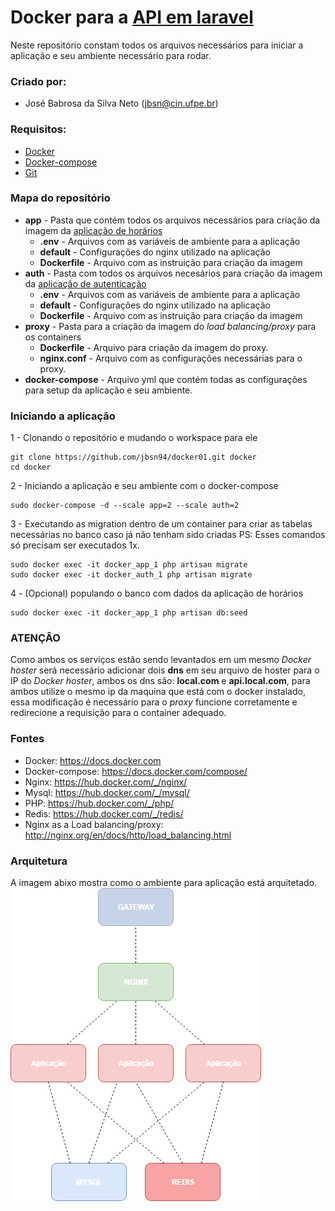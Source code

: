 # Docker para a [API em laravel](https://github.com/jbsn94/laravel-horarioaulas.git)

Neste repositório constam todos os arquivos necessários para iniciar a aplicação e seu ambiente necessário para rodar.

### Criado por:

* José Babrosa da Silva Neto ([jbsn@cin.ufpe.br](mailto:jbsn@cin.ufpe.br))

### Requisitos:
* [Docker](https://docs.docker.com/install/)
* [Docker-compose](https://docs.docker.com/compose/install/#install-compose)
* [Git](https://git-scm.com/book/en/v2/Getting-Started-Installing-Git)

### Mapa do repositório
- **app** - Pasta que contém todos os arquivos necessários para criação da imagem da [aplicação de horários](https://github.com/jbsn94/laravel-horarioaulas.git)
    - **.env** - Arquivos com as variáveis de ambiente para a aplicação
    - **default** - Configurações do nginx utilizado na aplicação
    - **Dockerfile** - Arquivo com as instruição para criação da imagem
- **auth** - Pasta com todos os arquivos necesários para criação da imagem da [aplicação de autenticação](https://github.com/jbsn94/apiauthescolas)
    - **.env** - Arquivos com as variáveis de ambiente para a aplicação
    - **default** - Configurações do nginx utilizado na aplicação
    - **Dockerfile** - Arquivo com as instruição para criação da imagem
- **proxy** - Pasta para a criação da imagem do *load balancing/proxy* para os containers
    - **Dockerfile** - Arquivo para criação da imagem do proxy.
    - **nginx.conf** - Arquivo com as configurações necessárias para o proxy.
- **docker-compose** - Arquivo yml que contém todas as configurações para setup da aplicação e seu ambiente.
### Iniciando a aplicação

1 - Clonando o repositório e mudando o workspace para ele
```shell
git clone https://github.com/jbsn94/docker01.git docker
cd docker
```
2 - Iniciando a aplicação e seu ambiente com o docker-compose
```shell
sudo docker-compose -d --scale app=2 --scale auth=2
```
3 - Executando as migration dentro de um container para criar as tabelas necessárias no banco caso já não tenham sido criadas
PS: Esses comandos só precisam ser executados 1x.
```shell
sudo docker exec -it docker_app_1 php artisan migrate
sudo docker exec -it docker_auth_1 php artisan migrate
```
4 - (Opcional) populando o banco com dados da aplicação de horários
```shell
sudo docker exec -it docker_app_1 php artisan db:seed
```

### ATENÇÂO
Como ambos os serviços estão sendo levantados em um mesmo *Docker hoster* será necessário adicionar dois **dns** em seu arquivo de hoster para o IP do *Docker hoster*, ambos os dns são: **local.com** e **api.local.com**, para ambos utilize o mesmo ip da maquina que está com o docker instalado, essa modificação é necessário para o *proxy* funcione corretamente e redirecione a requisição para o container adequado.

### Fontes
- Docker: https://docs.docker.com
- Docker-compose: https://docs.docker.com/compose/
- Nginx: https://hub.docker.com/_/nginx/
- Mysql: https://hub.docker.com/_/mysql/
- PHP: https://hub.docker.com/_/php/
- Redis: https://hub.docker.com/_/redis/
- Nginx as a Load balancing/proxy: http://nginx.org/en/docs/http/load_balancing.html

### Arquitetura
A imagem abixo mostra como o ambiente para aplicação está arquitetado.
![arquitetura](/arquitetura.png)